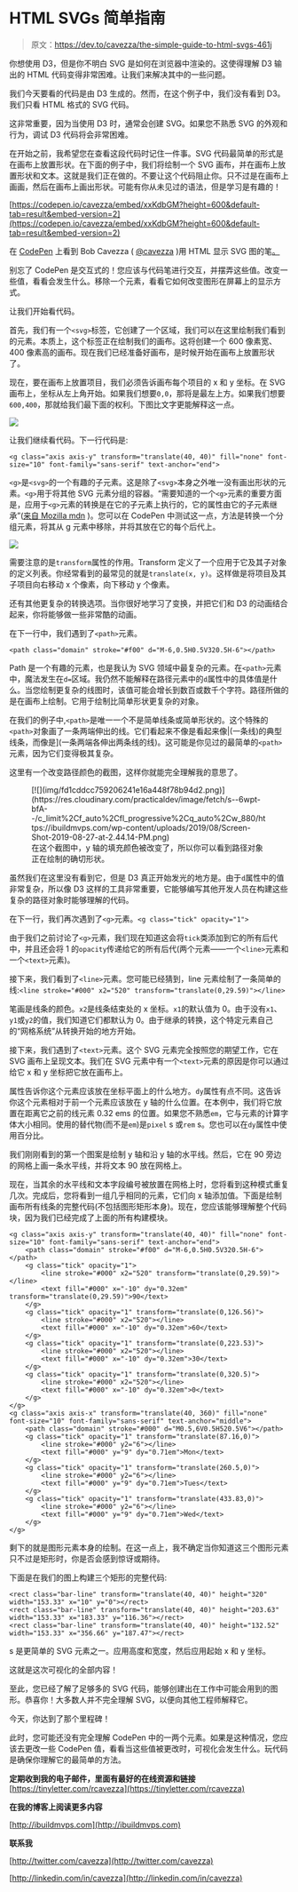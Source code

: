 # HTML SVGs 简单指南

> 原文：<https://dev.to/cavezza/the-simple-guide-to-html-svgs-461j>

你想使用 D3，但是你不明白 SVG 是如何在浏览器中渲染的。这使得理解 D3 输出的 HTML 代码变得非常困难。让我们来解决其中的一些问题。

我们今天要看的代码是由 D3 生成的。然而，在这个例子中，我们没有看到 D3。我们只看 HTML 格式的 SVG 代码。

这非常重要，因为当使用 D3 时，通常会创建 SVG。如果您不熟悉 SVG 的外观和行为，调试 D3 代码将会非常困难。

在开始之前，我希望您在查看这段代码时记住一件事。SVG 代码最简单的形式是在画布上放置形状。在下面的例子中，我们将绘制一个 SVG 画布，并在画布上放置形状和文本。这就是我们正在做的。不要让这个代码阻止你。只不过是在画布上画画，然后在画布上画出形状。可能有你从未见过的语法，但是学习是有趣的！

[https://codepen.io/cavezza/embed/xxKdbGM?height=600&default-tab=result&embed-version=2](https://codepen.io/cavezza/embed/xxKdbGM?height=600&default-tab=result&embed-version=2)

在 [CodePen](https://codepen.io) 上看到 Bob Cavezza ( [@cavezza](https://codepen.io/cavezza) )用 HTML 显示 SVG 图的笔[。](https://codepen.io/cavezza/pen/xxKdbGM/)

别忘了 CodePen 是交互式的！您应该与代码笔进行交互，并摆弄这些值。改变一些值，看看会发生什么。移除一个元素，看看它如何改变图形在屏幕上的显示方式。

让我们开始看代码。

首先，我们有一个`<svg>`标签，它创建了一个区域，我们可以在这里绘制我们看到的元素。本质上，这个标签正在绘制我们的画布。这将创建一个 600 像素宽、400 像素高的画布。现在我们已经准备好画布，是时候开始在画布上放置形状了。

现在，要在画布上放置项目，我们必须告诉画布每个项目的 x 和 y 坐标。在 SVG 画布上，坐标从左上角开始。如果我们想要`0,0`，那将是最左上方。如果我们想要`600,400`，那就给我们最下面的权利。下图比文字更能解释这一点。

[![](img/45d4e2b7391b8bae4070437f47b9f936.png)](https://res.cloudinary.com/practicaldev/image/fetch/s--kMRxCAj4--/c_limit%2Cf_auto%2Cfl_progressive%2Cq_auto%2Cw_880/https://ibuildmvps.com/wp-content/uploads/2019/08/Screen-Shot-2019-08-27-at-4.51.55-PM.png)

让我们继续看代码。下一行代码是:

```
<g class="axis axis-y" transform="translate(40, 40)" fill="none" font-size="10" font-family="sans-serif" text-anchor="end"> 
```

`<g>`是`<svg>`的一个有趣的子元素。这是除了`<svg>`本身之外唯一没有画出形状的元素。`<g>`用于将其他 SVG 元素分组的容器。“需要知道的一个`<g>`元素的重要方面是，应用于`<g>`元素的转换是在它的子元素上执行的，它的属性由它的子元素继承”([来自 Mozilla mdn](https://developer.mozilla.org/en-US/docs/Web/SVG/Element/g%20) )。您可以在 CodePen 中测试这一点，方法是转换一个分组元素，将其从 g 元素中移除，并将其放在它的每个后代上。

[![](img/4f54e4e7d96a17a612a71da31232f021.png)](https://res.cloudinary.com/practicaldev/image/fetch/s--yBm3Nll4--/c_limit%2Cf_auto%2Cfl_progressive%2Cq_66%2Cw_880/https://ibuildmvps.com/wp-content/uploads/2019/08/Screen-Recording-2019-08-26-at-11.47-PM.gif)

需要注意的是`transform`属性的作用。Transform 定义了一个应用于它及其子对象的定义列表。你经常看到的最常见的就是`translate(x, y)`。这样做是将项目及其子项目向右移动 x 个像素，向下移动 y 个像素。

还有其他更复杂的转换选项。当你很好地学习了变换，并把它们和 D3 的动画结合起来，你将能够做一些非常酷的动画。

在下一行中，我们遇到了`<path>`元素。

`<path class="domain" stroke="#f00" d="M-6,0.5H0.5V320.5H-6"></path>`

Path 是一个有趣的元素，也是我认为 SVG 领域中最复杂的元素。在`<path>`元素中，魔法发生在`d=`区域。我仍然不能解释在路径元素中的`d`属性中的具体值是什么。当您绘制更复杂的线图时，该值可能会增长到数百或数千个字符。路径所做的是在画布上绘制。它用于绘制比简单形状更复杂的对象。

在我们的例子中,`<path>`是唯一一个不是简单线条或简单形状的。这个特殊的`<path>`对象画了一条两端伸出的线。它们看起来不像是看起来像|(一条线)的典型线条，而像是](一条两端各伸出两条线的线)。这可能是你见过的最简单的`<path>`元素，因为它们变得极其复杂。

这里有一个改变路径颜色的截图，这样你就能完全理解我的意思了。

<figure>[![](img/fd1cddcc759206241e16a448f78b94d2.png)](https://res.cloudinary.com/practicaldev/image/fetch/s--6wpt-bfA--/c_limit%2Cf_auto%2Cfl_progressive%2Cq_auto%2Cw_880/https://ibuildmvps.com/wp-content/uploads/2019/08/Screen-Shot-2019-08-27-at-2.44.14-PM.png) 

<figcaption>在这个截图中，y 轴的填充颜色被改变了，所以你可以看到路径对象正在绘制的确切形状。</figcaption>

</figure>

虽然我们在这里没有看到它，但是 D3 真正开始发光的地方是。由于`d`属性中的值非常复杂，所以像 D3 这样的工具非常重要，它能够编写其他开发人员在构建这些复杂的路径对象时能够理解的代码。

在下一行，我们再次遇到了`<g>`元素。`<g class="tick" opacity="1">`

由于我们之前讨论了`<g>`元素，我们现在知道这会将`tick`类添加到它的所有后代中，并且还会将 1 的`opacity`传递给它的所有后代(两个元素——一个`<line>`元素和一个`<text>`元素)。

接下来，我们看到了`<line>`元素。您可能已经猜到，line 元素绘制了一条简单的线:`<line stroke="#000" x2="520" transform="translate(0,29.59)"></line>`

笔画是线条的颜色。`x2`是线条结束处的 x 坐标。`x1`的默认值为 0。由于没有`x1`、`y1`或`y2`的值，我们知道它们都默认为 0。由于继承的转换，这个特定元素自己的“网格系统”从转换开始的地方开始。

接下来，我们遇到了`<text>`元素。这个 SVG 元素完全按照您的期望工作，它在 SVG 画布上呈现文本。我们在 SVG 元素中有一个`<text>`元素的原因是你可以通过给它 x 和 y 坐标把它放在画布上。

属性告诉你这个元素应该放在坐标平面上的什么地方。`dy`属性有点不同。这告诉你这个元素相对于前一个元素应该放在 y 轴的什么位置。在本例中，我们将它放置在距离它之前的线元素 0.32 ems 的位置。如果您不熟悉`em`，它与元素的计算字体大小相同。使用的替代物(而不是`em`)是`pixel` s 或`rem` s。您也可以在`dy`属性中使用百分比。

我们刚刚看到的第一个图案是绘制 y 轴和沿 y 轴的水平线。然后，它在 90 旁边的网格上画一条水平线，并将文本 90 放在网格上。

现在，当其余的水平线和文本字段编号被放置在网格上时，您将看到这种模式重复几次。完成后，您将看到一组几乎相同的元素，它们向 x 轴添加值。下面是绘制画布所有线条的完整代码(不包括图形矩形本身)。现在，您应该能够理解整个代码块，因为我们已经完成了上面的所有构建模块。

```
<g class="axis axis-y" transform="translate(40, 40)" fill="none" font-size="10" font-family="sans-serif" text-anchor="end">
    <path class="domain" stroke="#f00" d="M-6,0.5H0.5V320.5H-6"></path>
    <g class="tick" opacity="1">
        <line stroke="#000" x2="520" transform="translate(0,29.59)"></line>
        <text fill="#000" x="-10" dy="0.32em" transform="translate(0,29.59)">90</text>
    </g>
    <g class="tick" opacity="1" transform="translate(0,126.56)">
        <line stroke="#000" x2="520"></line>
        <text fill="#000" x="-10" dy="0.32em">60</text>
    </g>
    <g class="tick" opacity="1" transform="translate(0,223.53)">
        <line stroke="#000" x2="520"></line>
        <text fill="#000" x="-10" dy="0.32em">30</text>
    </g>
    <g class="tick" opacity="1" transform="translate(0,320.5)">
        <line stroke="#000" x2="520"></line>
        <text fill="#000" x="-10" dy="0.32em">0</text>
    </g>
</g>
<g class="axis axis-x" transform="translate(40, 360)" fill="none" font-size="10" font-family="sans-serif" text-anchor="middle">
    <path class="domain" stroke="#000" d="M0.5,6V0.5H520.5V6"></path>
    <g class="tick" opacity="1" transform="translate(87.16,0)">
        <line stroke="#000" y2="6"></line>
        <text fill="#000" y="9" dy="0.71em">Mon</text>
    </g>
    <g class="tick" opacity="1" transform="translate(260.5,0)">
        <line stroke="#000" y2="6"></line>
        <text fill="#000" y="9" dy="0.71em">Tues</text>
    </g>
    <g class="tick" opacity="1" transform="translate(433.83,0)">
        <line stroke="#000" y2="6"></line>
        <text fill="#000" y="9" dy="0.71em">Wed</text>
    </g>
</g> 
```

剩下的就是图形元素本身的绘制。在这一点上，我不确定当你知道这三个图形元素只不过是矩形时，你是否会感到惊讶或期待。

下面是在我们的图上构建三个矩形的完整代码:

```
<rect class="bar-line" transform="translate(40, 40)" height="320" width="153.33" x="10" y="0"></rect>
<rect class="bar-line" transform="translate(40, 40)" height="203.63" width="153.33" x="183.33" y="116.36"></rect>
<rect class="bar-line" transform="translate(40, 40)" height="132.52" width="153.33" x="356.66" y="187.47"></rect> 
```

s 是更简单的 SVG 元素之一。应用高度和宽度，然后应用起始 x 和 y 坐标。

这就是这次可视化的全部内容！

至此，您已经了解了足够多的 SVG 代码，能够创建出在工作中可能会用到的图形。恭喜你！大多数人并不完全理解 SVG，以便向其他工程师解释它。

今天，你达到了那个里程碑！

此时，您可能还没有完全理解 CodePen 中的一两个元素。如果是这种情况，您应该去更改一些 CodePen 值，看看当这些值被更改时，可视化会发生什么。玩代码是确保你理解它的最简单的方法。

**定期收到我的电子邮件，里面有最好的在线资源和链接**
[https://tinyletter.com/rcavezza](https://tinyletter.com/rcavezza)

**在我的博客上阅读更多内容**

[http://ibuildmvps.com](http://ibuildmvps.com)

**联系我**

[http://twitter.com/cavezza](http://twitter.com/cavezza)

[http://linkedin.com/in/cavezza](http://linkedin.com/in/cavezza)